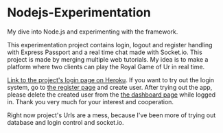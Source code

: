 # Nodejs-Experimentation
My dive into Node.js and experimenting with the framework.

This experimentation project contains login, logout and register handling with Express Passport and a real time chat made with Socket.io.
This project is made by merging multiple web tutorials. My idea is to make a platform where two clients can play the Royal Game of Ur in real time. 

[Link to the project's login page on Heroku](https://ancient-caverns-95141.herokuapp.com/logintuto/users/login "My Heroku App"). If you want to try out the login system, go to [the register page](https://ancient-caverns-95141.herokuapp.com/logintuto/users/register) and create user. After trying out the app, please delete the created user from the [the dashboard page](https://ancient-caverns-95141.herokuapp.com/logintuto/users/kissakala/dashboard) while logged in. Thank you very much for your interest and cooperation.

Right now project's Urls are a mess, because I've been more of trying out database and login control and socket.io.
